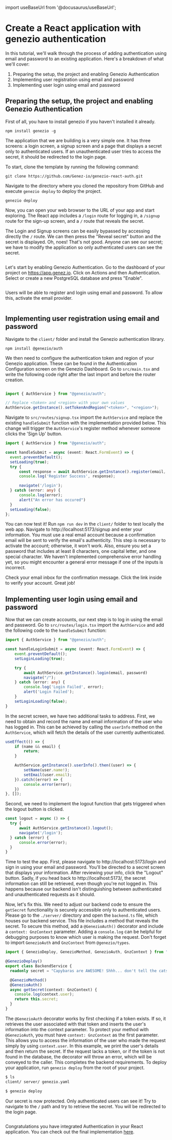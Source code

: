 import useBaseUrl from '@docusaurus/useBaseUrl';

# Create a React application with genezio authentication

In this tutorial, we'll walk through the process of adding authentication using email and password to an existing application. Here's a breakdown of what we'll cover:

1. Preparing the setup, the project and enabling Genezio Authentication
2. Implementing user registration using email and password
3. Implementing user login using email and password

## Preparing the setup, the project and enabling Genezio Authentication

First of all, you have to install genezio if you haven't installed it already.
```
npm install genezio -g
```

The application that we are building is a very simple one. It has three screens: a login screen, a signup screen and a page that displays a secret only to authenticated users. If an unauthenticated user tries to access the secret, it should be redirected to the login page.

To start, clone the template by running the following command:

```
git clone https://github.com/Genez-io/genezio-react-auth.git
```

Navigate to the directory where you cloned the repository from GitHub and execute `genezio deploy` to deploy the project.

```
genezio deploy
```

Now, you can open your web browser to the URL of your app and start exploring. The React app includes a `/login` route for logging in, a `/signup` route for the sign-up screen, and a `/` route that reveals the secret.

The Login and Signup screens can be easily bypassed by accessing directly the `/` route. We can then press the "Reveal secret" button and the secret is displayed. Oh, noes! That's not good. Anyone can see our secret; we have to modify the application so only authenticated users can see the secret.

<figure style={{textAlign:"center"}}><img style={{cursor:"pointer"}} src={useBaseUrl("/img/demo-email-and-password-initial.gif")} alt=""/><figcaption></figcaption></figure>

Let's start by enabling Genezio Authentication. Go to the dashboard of your project on https://app.genez.io. Click on Actions and then Authentication. Select or create a new PostgreSQL database and press "Enable".

<figure style={{textAlign:"center"}}><img style={{cursor:"pointer"}} src={useBaseUrl("/img/demo-auth-activate-auth.gif")} alt=""/><figcaption></figcaption></figure>

Users will be able to register and login using email and password. To allow this, activate the email provider.

<figure style={{textAlign:"center"}}><img style={{cursor:"pointer"}} src={useBaseUrl("/img/demo-auth-activate-email.gif")} alt=""/><figcaption></figcaption></figure>

## Implementing user registration using email and password


Navigate to the `client/` folder and install the Genezio authentication library.

```
npm install @genezio/auth
```


We then need to configure the authentication token and region of your Genezio application. These can be found in the Authentication Configuration screen on the Genezio Dashboard. Go to `src/main.tsx` and write the following code right after the last import and before the router creation.

<figure style={{textAlign:"center"}}><img style={{cursor:"pointer"}} src={useBaseUrl("/img/token-and-region-email.png")} alt=""/><figcaption></figcaption></figure>

```typescript title="client/src/main.tsx" showLineNumbers
import { AuthService } from "@genezio/auth";

// Replace <token> and <region> with your own values
AuthService.getInstance().setTokenAndRegion("<token>", "<region>");
```
Navigate to `src/routes/signup.tsx` import the `AuthService` and replace the existing `handleSubmit` function with the implementation provided below. This change will trigger the `AuthService`'s register method whenever someone clicks the 'Sign Up' button.

```typescript title="client/src/routes/signup.tsx" showLineNumbers
import { AuthService } from "@genezio/auth";
```

```typescript title="client/src/routes/signup.tsx" showLineNumbers
const handleSubmit = async (event: React.FormEvent) => {
  event.preventDefault();
  setLoading(true);
  try {
      const response = await AuthService.getInstance().register(email, password, name);
      console.log('Register Success', response);

      navigate('/login');
  } catch (error: any) {
      console.log(error);
      alert("An error has occured")
  }
  setLoading(false);
};
```

You can now test it! Run `npm run dev` in the `client/` folder to test locally the web app. Navigate to http://localhost:5173/signup and enter your information. You must use a real email account because a confirmation email will be sent to verify the email's authenticity. This step is necessary to activate the account; otherwise, it won't work. Also, ensure you set a password that includes at least 8 characters, one capital letter, and one special character. We haven't implemented comprehensive error handling yet, so you might encounter a general error message if one of the inputs is incorrect.

Check your email inbox for the confirmation message. Click the link inside to verify your account. Great job!

## Implementing user login using email and password

Now that we can create accounts, our next step is to log in using the email and password. Go to `src/routes/login.tsx` import the `AuthService` and add the following code to the `handleSubmit` function:

```typescript title="client/src/routes/login.tsx" showLineNumbers
import { AuthService } from "@genezio/auth";
```

```typescript title="client/src/routes/login.tsx" showLineNumbers
const handleLoginSubmit = async (event: React.FormEvent) => {
    event.preventDefault();
    setLoginLoading(true);

    try {
        await AuthService.getInstance().login(email, password)
        navigate("/");
    } catch (error: any) {
        console.log('Login Failed', error);
        alert('Login Failed');
    }
    setLoginLoading(false);
}
```

In the secret screen, we have two additional tasks to address. First, we need to obtain and record the name and email information of the user who has logged in. This can be achieved by calling the `userInfo` method on the `AuthService`, which will fetch the details of the user currently authenticated.

```typescript title="client/src/routes/secret.tsx" showLineNumbers
useEffect(() => {
    if (name && email) {
        return;
    }

    AuthService.getInstance().userInfo().then((user) => {
        setName(user.name!);
        setEmail(user.email);
    }).catch((error) => {
        console.error(error);
    })
}, []);
```

Second, we need to implement the logout function that gets triggered when the logout button is clicked.

```typescript title="client/src/routes/secret.tsx" showLineNumbers
const logout = async () => {
  try {
      await AuthService.getInstance().logout();
      navigate('/login');
  } catch (error) {
      console.error(error);
  }
}
```
  
Time to test the app. First, please navigate to http://localhost:5173/login and sign in using your email and password. You'll be directed to a secret screen that displays your information. After reviewing your info, click the "Logout" button. Sadly, if you head back to http://localhost:5173/, the secret information can still be retrieved, even though you're not logged in. This happens because our backend isn't distinguishing between authenticated and unauthenticated requests as it should.

Now, let's fix this. We need to adjust our backend code to ensure the `getSecret` functionality is securely accessible only to authenticated users. Please go to the `./server/` directory and open the `backend.ts` file, which houses our backend service. This file includes a method that reveals the secret. To secure this method, add a `@GenezioAuth()` decorator and include a `context: GnzContext` parameter. Adding a `console.log` can be helpful for debugging purposes to know which user is making the request. Don't forget to import `GenezioAuth` and `GnzContext` from `@genezio/types`.
  
```typescript title="server/backend.ts" showLineNumbers
import { GenezioDeploy, GenezioMethod, GenezioAuth, GnzContext } from "@genezio/types";

@GenezioDeploy()
export class BackendService {
  readonly secret = "Capybaras are AWESOME! Shhh... don't tell the cats!";

  @GenezioMethod()
  @GenezioAuth() 
  async getSecret(context: GnzContext) {
    console.log(context.user);
    return this.secret;
  }
}
```

The `@GenezioAuth` decorator works by first checking if a token exists. If so, it retrieves the user associated with that token and inserts the user's information into the context parameter. To protect your method with `@GenezioAuth`, you must have `context: GnzContext` as the first parameter. This allows you to access the information of the user who made the request simply by using `context.user`. In this example, we print the user's details and then return the secret. If the request lacks a token, or if the token is not found in the database, the decorator will throw an error, which will be conveyed to the caller. This completes the backend requirements. To deploy your application, run `genezio deploy` from the root of your project.

```bash 
$ ls
client/ server/ genezio.yaml

$ genezio deploy
```

Our secret is now protected. Only authenticated users can see it! Try to navigate to the `/` path and try to retrieve the secret. You will be redirected to the login page. 

<figure style={{textAlign:"center"}}><img style={{cursor:"pointer"}} src={useBaseUrl("/img/final-email.gif")} alt=""/><figcaption></figcaption></figure>

Congratulations you have integrated Authentication in your React application. You can check out the final implementation [here](https://github.com/Genez-io/genezio-react-auth/tree/final).

